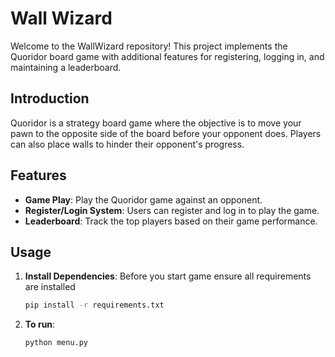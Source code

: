 # Wall Wizard

Welcome to the WallWizard repository! This project implements the Quoridor board game with additional features for registering, logging in, and maintaining a leaderboard.

## Introduction

Quoridor is a strategy board game where the objective is to move your pawn to the opposite side of the board before your opponent does. Players can also place walls to hinder their opponent's progress.

## Features

- **Game Play**: Play the Quoridor game against an opponent.
- **Register/Login System**: Users can register and log in to play the game.
- **Leaderboard**: Track the top players based on their game performance.

## Usage

1. **Install Dependencies**:
    Before you start game ensure all requirements are installed
    ```bash
    pip install -r requirements.txt
    ```

2. **To run**:
    ```bash
    python menu.py
    ```